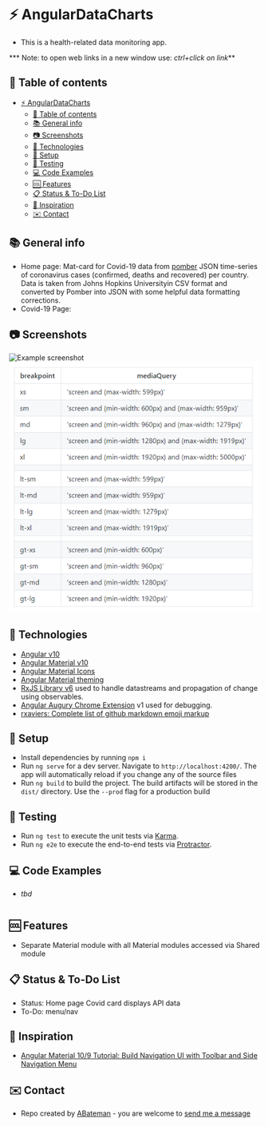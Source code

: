 # :zap: AngularDataCharts

* This is a health-related data monitoring app.

*** Note: to open web links in a new window use: _ctrl+click on link_**

## :page_facing_up: Table of contents

* [:zap: AngularDataCharts](#zap-angulardatacharts)
  * [:page_facing_up: Table of contents](#page_facing_up-table-of-contents)
  * [:books: General info](#books-general-info)
  * [:camera: Screenshots](#camera-screenshots)
  * [:signal_strength: Technologies](#signal_strength-technologies)
  * [:floppy_disk: Setup](#floppy_disk-setup)
  * [:flashlight: Testing](#flashlight-testing)
  * [:computer: Code Examples](#computer-code-examples)
  * [:cool: Features](#cool-features)
  * [:clipboard: Status & To-Do List](#clipboard-status--to-do-list)
  * [:clap: Inspiration](#clap-inspiration)
  * [:envelope: Contact](#envelope-contact)

## :books: General info

* Home page: Mat-card for Covid-19 data from [pomber](https://github.com/pomber/covid19) JSON time-series of coronavirus cases (confirmed, deaths and recovered) per country. Data is taken from Johns Hopkins Universityin CSV format and converted by Pomber into JSON with some helpful data formatting corrections.
* Covid-19 Page:

## :camera: Screenshots

![Example screenshot](./img/dashboard.png)
![Example screenshot](./img/screen-sizes.png)

## :signal_strength: Technologies

* [Angular v10](https://angular.io/)
* [Angular Material v10](https://material.angular.io/)
* [Angular Material Icons](https://material.io/resources/icons/?style=baseline)
* [Angular Material theming](https://material.angular.io/guide/theming)
* [RxJS Library v6](https://angular.io/guide/rx-library) used to handle datastreams and propagation of change using observables.
* [Angular Augury Chrome Extension](https://chrome.google.com/webstore/detail/augury/elgalmkoelokbchhkhacckoklkejnhcd) v1 used for debugging.
* [rxaviers: Complete list of github markdown emoji markup](https://gist.github.com/rxaviers/7360908)

## :floppy_disk: Setup

* Install dependencies by running `npm i`
* Run `ng serve` for a dev server. Navigate to `http://localhost:4200/`. The app will automatically reload if you change any of the source files
* Run `ng build` to build the project. The build artifacts will be stored in the `dist/` directory. Use the `--prod` flag for a production build

## :flashlight: Testing

* Run `ng test` to execute the unit tests via [Karma](https://karma-runner.github.io).
* Run `ng e2e` to execute the end-to-end tests via [Protractor](http://www.protractortest.org/).

## :computer: Code Examples

* _tbd_

```typescript

```

## :cool: Features

* Separate Material module with all Material modules accessed via Shared module

## :clipboard: Status & To-Do List

* Status: Home page Covid card displays API data
* To-Do: menu/nav

## :clap: Inspiration

* [Angular Material 10/9 Tutorial: Build Navigation UI with Toolbar and Side Navigation Menu](https://www.techiediaries.com/angular-material-navigation-toolbar-sidenav/)

## :envelope: Contact

* Repo created by [ABateman](https://www.andrewbateman.org) - you are welcome to [send me a message](https://andrewbateman.org/contact)
